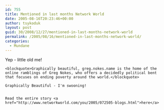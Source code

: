 ```yaml
---
id: 755
title: Mentioned in last months Network World
date: 2005-08-16T20:23:46+00:00
author: tsykoduk
layout: post
guid: 30/2008/12/27/mentioned-in-last-months-network-world
permalink: /2005/08/16/mentioned-in-last-months-network-world/
categories:
  - Mundane
---
```

Yep - little old me!


	<blockquote>Graphically beautiful, greg.nokes.name is the home of the online ramblings of Greg Nokes, who offers a decidedly political bent that focuses on ending poverty around the world.</blockquote>

	Graphically Beautiful - I'm swooning!


	Read the entire story <a href="http://www.networkworld.com/you/2005/072505-blogs.html">here</a>